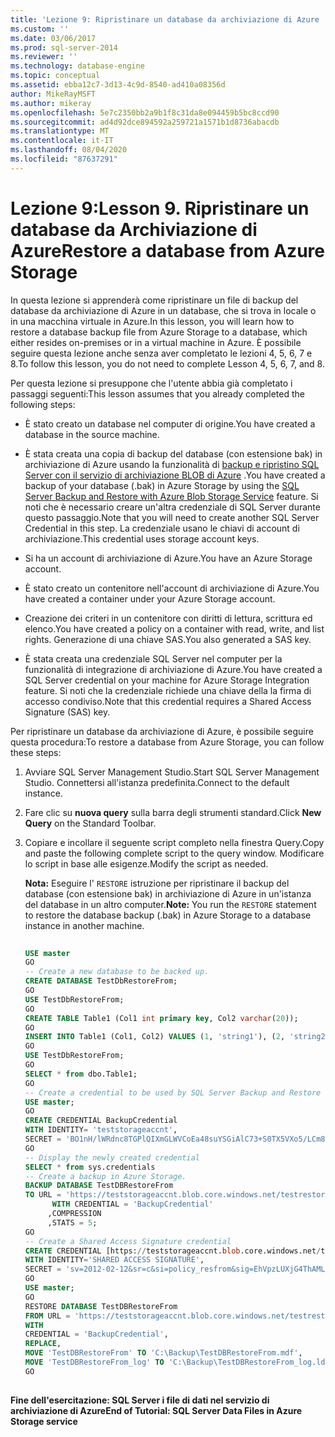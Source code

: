 ```yaml
---
title: 'Lezione 9: Ripristinare un database da archiviazione di Azure | Microsoft Docs'
ms.custom: ''
ms.date: 03/06/2017
ms.prod: sql-server-2014
ms.reviewer: ''
ms.technology: database-engine
ms.topic: conceptual
ms.assetid: ebba12c7-3d13-4c9d-8540-ad410a08356d
author: MikeRayMSFT
ms.author: mikeray
ms.openlocfilehash: 5e7c2350bb2a9b1f8c31da8e094459b5bc8ccd90
ms.sourcegitcommit: ad4d92dce894592a259721a1571b1d8736abacdb
ms.translationtype: MT
ms.contentlocale: it-IT
ms.lasthandoff: 08/04/2020
ms.locfileid: "87637291"
---
```

# <a name="lesson-9-restore-a-database-from-azure-storage"></a><span data-ttu-id="0ce86-103">Lezione 9:</span><span class="sxs-lookup"><span data-stu-id="0ce86-103">Lesson 9.</span></span> <span data-ttu-id="0ce86-104">Ripristinare un database da Archiviazione di Azure</span><span class="sxs-lookup"><span data-stu-id="0ce86-104">Restore a database from Azure Storage</span></span>
  <span data-ttu-id="0ce86-105">In questa lezione si apprenderà come ripristinare un file di backup del database da archiviazione di Azure in un database, che si trova in locale o in una macchina virtuale in Azure.</span><span class="sxs-lookup"><span data-stu-id="0ce86-105">In this lesson, you will learn how to restore a database backup file from Azure Storage to a database, which either resides on-premises or in a virtual machine in Azure.</span></span> <span data-ttu-id="0ce86-106">È possibile seguire questa lezione anche senza aver completato le lezioni 4, 5, 6, 7 e 8.</span><span class="sxs-lookup"><span data-stu-id="0ce86-106">To follow this lesson, you do not need to complete Lesson 4, 5, 6, 7, and 8.</span></span>  
  
 <span data-ttu-id="0ce86-107">Per questa lezione si presuppone che l'utente abbia già completato i passaggi seguenti:</span><span class="sxs-lookup"><span data-stu-id="0ce86-107">This lesson assumes that you already completed the following steps:</span></span>  
  
-   <span data-ttu-id="0ce86-108">È stato creato un database nel computer di origine.</span><span class="sxs-lookup"><span data-stu-id="0ce86-108">You have created a database in the source machine.</span></span>  
  
-   <span data-ttu-id="0ce86-109">È stata creata una copia di backup del database (con estensione bak) in archiviazione di Azure usando la funzionalità di [backup e ripristino SQL Server con il servizio di archiviazione BLOB di Azure](backup-restore/sql-server-backup-and-restore-with-microsoft-azure-blob-storage-service.md) .</span><span class="sxs-lookup"><span data-stu-id="0ce86-109">You have created a backup of your database (.bak) in Azure Storage by using the [SQL Server Backup and Restore with Azure Blob Storage Service](backup-restore/sql-server-backup-and-restore-with-microsoft-azure-blob-storage-service.md) feature.</span></span> <span data-ttu-id="0ce86-110">Si noti che è necessario creare un'altra credenziale di SQL Server durante questo passaggio.</span><span class="sxs-lookup"><span data-stu-id="0ce86-110">Note that you will need to create another SQL Server Credential in this step.</span></span> <span data-ttu-id="0ce86-111">La credenziale usano le chiavi di account di archiviazione.</span><span class="sxs-lookup"><span data-stu-id="0ce86-111">This credential uses storage account keys.</span></span>  
  
-   <span data-ttu-id="0ce86-112">Si ha un account di archiviazione di Azure.</span><span class="sxs-lookup"><span data-stu-id="0ce86-112">You have an Azure Storage account.</span></span>  
  
-   <span data-ttu-id="0ce86-113">È stato creato un contenitore nell'account di archiviazione di Azure.</span><span class="sxs-lookup"><span data-stu-id="0ce86-113">You have created a container under your Azure Storage account.</span></span>  
  
-   <span data-ttu-id="0ce86-114">Creazione dei criteri in un contenitore con diritti di lettura, scrittura ed elenco.</span><span class="sxs-lookup"><span data-stu-id="0ce86-114">You have created a policy on a container with read, write, and list rights.</span></span> <span data-ttu-id="0ce86-115">Generazione di una chiave SAS.</span><span class="sxs-lookup"><span data-stu-id="0ce86-115">You also generated a SAS key.</span></span>  
  
-   <span data-ttu-id="0ce86-116">È stata creata una credenziale SQL Server nel computer per la funzionalità di integrazione di archiviazione di Azure.</span><span class="sxs-lookup"><span data-stu-id="0ce86-116">You have created a SQL Server credential on your machine for Azure Storage Integration feature.</span></span> <span data-ttu-id="0ce86-117">Si noti che la credenziale richiede una chiave della la firma di accesso condiviso.</span><span class="sxs-lookup"><span data-stu-id="0ce86-117">Note that this credential requires a Shared Access Signature (SAS) key.</span></span>  
  
 <span data-ttu-id="0ce86-118">Per ripristinare un database da archiviazione di Azure, è possibile seguire questa procedura:</span><span class="sxs-lookup"><span data-stu-id="0ce86-118">To restore a database from Azure Storage, you can follow these steps:</span></span>  
  
1.  <span data-ttu-id="0ce86-119">Avviare SQL Server Management Studio.</span><span class="sxs-lookup"><span data-stu-id="0ce86-119">Start SQL Server Management Studio.</span></span> <span data-ttu-id="0ce86-120">Connettersi all'istanza predefinita.</span><span class="sxs-lookup"><span data-stu-id="0ce86-120">Connect to the default instance.</span></span>  
  
2.  <span data-ttu-id="0ce86-121">Fare clic su **nuova query** sulla barra degli strumenti standard.</span><span class="sxs-lookup"><span data-stu-id="0ce86-121">Click **New Query** on the Standard Toolbar.</span></span>  
  
3.  <span data-ttu-id="0ce86-122">Copiare e incollare il seguente script completo nella finestra Query.</span><span class="sxs-lookup"><span data-stu-id="0ce86-122">Copy and paste the following complete script to the query window.</span></span> <span data-ttu-id="0ce86-123">Modificare lo script in base alle esigenze.</span><span class="sxs-lookup"><span data-stu-id="0ce86-123">Modify the script as needed.</span></span>  
  
     <span data-ttu-id="0ce86-124">**Nota:** Eseguire l' `RESTORE` istruzione per ripristinare il backup del database (con estensione bak) in archiviazione di Azure in un'istanza del database in un altro computer.</span><span class="sxs-lookup"><span data-stu-id="0ce86-124">**Note:** You run the `RESTORE` statement to restore the database backup (.bak) in Azure Storage to a database instance in another machine.</span></span>  
  
    ```sql  
  
    USE master   
    GO   
    -- Create a new database to be backed up.   
    CREATE DATABASE TestDbRestoreFrom;   
    GO   
    USE TestDbRestoreFrom;   
    GO   
    CREATE TABLE Table1 (Col1 int primary key, Col2 varchar(20));   
    GO   
    INSERT INTO Table1 (Col1, Col2) VALUES (1, 'string1'), (2, 'string2');   
    GO   
    USE TestDbRestoreFrom;   
    GO   
    SELECT * from dbo.Table1;   
    GO   
    -- Create a credential to be used by SQL Server Backup and Restore with Azure -----Blob Storage Service.   
    USE master;   
    GO   
    CREATE CREDENTIAL BackupCredential    
    WITH IDENTITY= 'teststorageaccnt',   
    SECRET = 'BO1nH/lWRdnc8TGPlQIXmGLWVCoEa48suYSGiAlC73+S0TX5VXo5/LCm8qiyGCYafDg4ZsueDIV3GQ5RXHaRGw=='    
    GO   
    -- Display the newly created credential   
    SELECT * from sys.credentials   
    -- Create a backup in Azure Storage.   
    BACKUP DATABASE TestDBRestoreFrom    
    TO URL = 'https://teststorageaccnt.blob.core.windows.net/testrestorefrom/TestDBRestoreFrom.bak'    
          WITH CREDENTIAL = 'BackupCredential'    
         ,COMPRESSION   
         ,STATS = 5;   
    GO    
    -- Create a Shared Access Signature credential   
    CREATE CREDENTIAL [https://teststorageaccnt.blob.core.windows.net/testrestorefrom]   
    WITH IDENTITY='SHARED ACCESS SIGNATURE',   
    SECRET = 'sv=2012-02-12&sr=c&si=policy_resfrom&sig=EhVpzLUXjG4ThAMLmVhrnoiCt8IfmD3BsuYiMawGzxc%3D'   
    GO   
    USE master;   
    GO   
    RESTORE DATABASE TestDBRestoreFrom    
    FROM URL = 'https://teststorageaccnt.blob.core.windows.net/testrestorefrom/TestDBRestoreFrom.bak'    
    WITH    
    CREDENTIAL = 'BackupCredential',    
    REPLACE,   
    MOVE 'TestDBRestoreFrom' TO 'C:\Backup\TestDBRestoreFrom.mdf',     
    MOVE 'TestDBRestoreFrom_log' TO 'C:\Backup\TestDBRestoreFrom_log.ldf';   
    GO  
  
    ```  
  
 <span data-ttu-id="0ce86-125">**Fine dell'esercitazione: SQL Server i file di dati nel servizio di archiviazione di Azure**</span><span class="sxs-lookup"><span data-stu-id="0ce86-125">**End of Tutorial: SQL Server Data Files in Azure Storage service**</span></span>  
  
  
